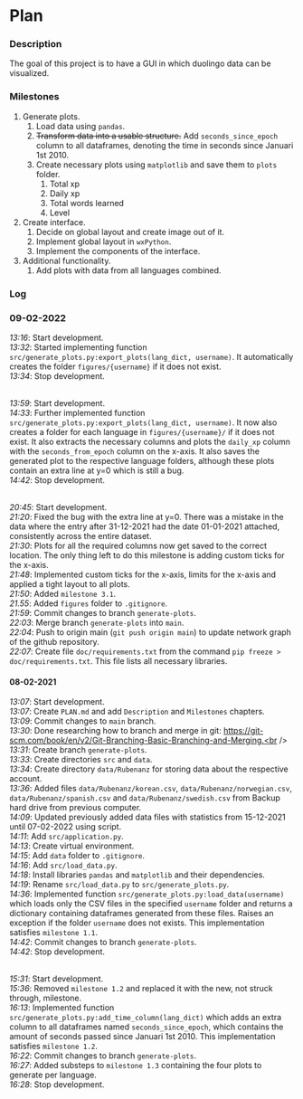 # Plan

### Description
The goal of this project is to have a GUI in which duolingo data can be visualized.

### Milestones
1. Generate plots.
	1. Load data using `pandas`.
	2. <strike>Transform data into a usable structure.</strike> Add `seconds_since_epoch` column to all dataframes, denoting the time in seconds since Januari 1st 2010.
	3. Create necessary plots using `matplotlib` and save them to `plots` folder.
		1. Total xp
		2. Daily xp
		3. Total words learned
		4. Level
2. Create interface.
	1. Decide on global layout and create image out of it.
	2. Implement global layout in `wxPython`.
	3. Implement the components of the interface.
3. Additional functionality.
	1. Add plots with data from all languages combined.

### Log
### 09-02-2022
*13:16*: Start development.<br />
*13:32*: Started implementing function `src/generate_plots.py:export_plots(lang_dict, username)`. It automatically creates the folder `figures/{username}` if it does not exist.<br />
*13:34*: Stop development.<br /><br />

*13:59*: Start development.<br />
*14:33*: Further implemented function `src/generate_plots.py:export_plots(lang_dict, username)`. It now also creates a folder for each language in `figures/{username}/` if it does not exist. It also extracts the necessary columns and plots the `daily_xp` column with the `seconds_from_epoch` column on the x-axis. It also saves the generated plot to the respective language folders, although these plots contain an extra line at y=0 which is still a bug.<br />
*14:42*: Stop development.<br /><br />

*20:45*: Start development.<br />
*21:20*: Fixed the bug with the extra line at y=0. There was a mistake in the data where the entry after 31-12-2021 had the date 01-01-2021 attached, consistently across the entire dataset.<br />
*21:30*: Plots for all the required columns now get saved to the correct location. The only thing left to do this milestone is adding custom ticks for the x-axis.<br />
*21:48*: Implemented custom ticks for the x-axis, limits for the x-axis and applied a tight layout to all plots.<br />
*21:50*: Added `milestone 3.1`.<br />
*21.55*: Added `figures` folder to `.gitignore`.<br />
*21:59*: Commit changes to branch `generate-plots`.<br />
*22:03*: Merge branch `generate-plots` into `main`.<br />
*22:04*: Push to origin main (`git push origin main`) to update network graph of the github repository.<br />
*22:07*: Create file `doc/requirements.txt` from the command `pip freeze > doc/requirements.txt`. This file lists all necessary libraries.<br />

#### 08-02-2021
*13:07*: Start development.<br />
*13:07*: Create `PLAN.md` and add `Description` and `Milestones` chapters.<br />
*13:09*: Commit changes to `main` branch.<br />
*13:30*: Done researching how to branch and merge in git: https://git-scm.com/book/en/v2/Git-Branching-Basic-Branching-and-Merging.<br />
*13:31*: Create branch `generate-plots`.<br />
*13:33*: Create directories `src` and `data`.<br />
*13:34*: Create directory `data/Rubenanz` for storing data about the respective account.<br />
*13:36*: Added files `data/Rubenanz/korean.csv`, `data/Rubenanz/norwegian.csv`, `data/Rubenanz/spanish.csv` and `data/Rubenanz/swedish.csv` from Backup hard drive from previous computer.<br />
*14:09*: Updated previously added data files with statistics from 15-12-2021 until 07-02-2022 using script.<br />
*14:11*: Add `src/application.py`.<br />
*14:13*: Create virtual environment.<br />
*14:15*: Add `data` folder to `.gitignore`.<br />
*14:16*: Add `src/load_data.py`.<br />
*14:18*: Install libraries `pandas` and `matplotlib` and their dependencies.<br />
*14:19*: Rename `src/load_data.py` to `src/generate_plots.py`.<br />
*14:36*: Implemented function `src/generate_plots.py:load_data(username)` which loads only the CSV files in the specified `username` folder and returns a dictionary containing dataframes generated from these files. Raises an exception if the folder `username` does not exists. This implementation satisfies `milestone 1.1`.<br />
*14:42*: Commit changes to branch `generate-plots`.<br />
*14:42*: Stop development.<br /><br />

*15:31*: Start development.<br />
*15:36*: Removed `milestone 1.2` and replaced it with the new, not struck through, milestone.<br />
*16:13*: Implemented function `src/generate_plots.py:add_time_column(lang_dict)` which adds an extra column to all dataframes named `seconds_since_epoch`, which contains the amount of seconds passed since Januari 1st 2010. This implementation satisfies `milestone 1.2`.<br />
*16:22*: Commit changes to branch `generate-plots`.<br />
*16:27*: Added substeps to `milestone 1.3` containing the four plots to generate per language.<br/>
*16:28*: Stop development.<br/><br/>